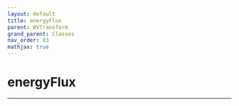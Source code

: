 ```yaml
---
layout: default
title: energyFlux
parent: WVTransform
grand_parent: Classes
nav_order: 83
mathjax: true
---
```


#  energyFlux




---

